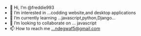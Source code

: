 - 👋 Hi, I’m @freddie993
- 👀 I’m interested in ...codding website,and desktop applications
- 🌱 I’m currently learning ...javascript,python,Django...
- 💞️ I’m looking to collaborate on ... javascript
- 📫 How to reach me ...ndegwaf5@gmail.com

<!---
freddie993/freddie993 is a ✨ special ✨ repository because its `README.md` (this file) appears on your GitHub profile.
You can click the Preview link to take a look at your changes.
--->

